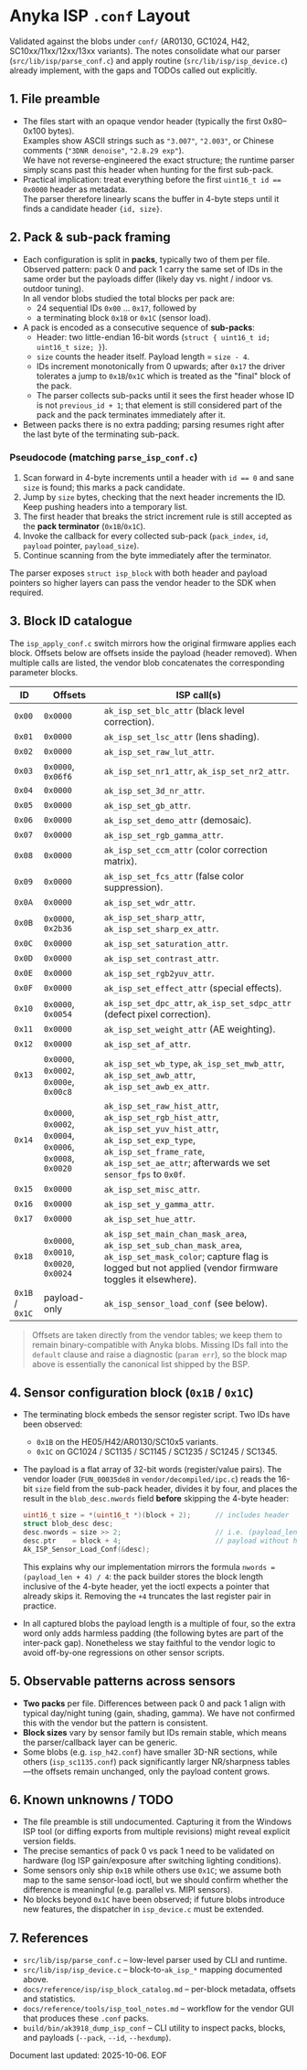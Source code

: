 # Anyka ISP `.conf` Layout

Validated against the blobs under `conf/` (AR0130, GC1024, H42, SC10xx/11xx/12xx/13xx variants). The notes consolidate what our parser (`src/lib/isp/parse_conf.c`) and apply routine (`src/lib/isp/isp_device.c`) already implement, with the gaps and TODOs called out explicitly.

## 1. File preamble

* The files start with an opaque vendor header (typically the first 0x80–0x100 bytes).  
  Examples show ASCII strings such as `"3.007"`, `"2.003"`, or Chinese comments (`"3DNR denoise"`, `"2.8.29 exp"`).  
  We have not reverse-engineered the exact structure; the runtime parser simply scans past this header when hunting for the first sub-pack.
* Practical implication: treat everything before the first `uint16_t id == 0x0000` header as metadata.  
  The parser therefore linearly scans the buffer in 4-byte steps until it finds a candidate header `{id, size}`.

## 2. Pack & sub-pack framing

* Each configuration is split in **packs**, typically two of them per file.  
  Observed pattern: pack 0 and pack 1 carry the same set of IDs in the same order but the payloads differ (likely day vs. night / indoor vs. outdoor tuning).  
  In all vendor blobs studied the total blocks per pack are:
  * 24 sequential IDs `0x00` … `0x17`, followed by
  * a terminating block `0x1B` or `0x1C` (sensor load).
* A pack is encoded as a consecutive sequence of **sub-packs**:
  * Header: two little-endian 16-bit words (`struct { uint16_t id; uint16_t size; }`).
  * `size` counts the header itself. Payload length = `size - 4`.
  * IDs increment monotonically from 0 upwards; after `0x17` the driver tolerates a jump to `0x1B`/`0x1C` which is treated as the "final" block of the pack.
  * The parser collects sub-packs until it sees the first header whose ID is not `previous_id + 1`; that element is still considered part of the pack and the pack terminates immediately after it.
* Between packs there is no extra padding; parsing resumes right after the last byte of the terminating sub-pack.

### Pseudocode (matching `parse_isp_conf.c`)

1. Scan forward in 4-byte increments until a header with `id == 0` and sane `size` is found; this marks a pack candidate.
2. Jump by `size` bytes, checking that the next header increments the ID.  
   Keep pushing headers into a temporary list.
3. The first header that breaks the strict increment rule is still accepted as the **pack terminator** (`0x1B`/`0x1C`).
4. Invoke the callback for every collected sub-pack (`pack_index`, `id`, `payload` pointer, `payload_size`).
5. Continue scanning from the byte immediately after the terminator.

The parser exposes `struct isp_block` with both header and payload pointers so higher layers can pass the vendor header to the SDK when required.

## 3. Block ID catalogue

The `isp_apply_conf.c` switch mirrors how the original firmware applies each block. Offsets below are offsets inside the payload (header removed). When multiple calls are listed, the vendor blob concatenates the corresponding parameter blocks.

| ID | Offsets | ISP call(s) |
| -- | ------- | ----------- |
| `0x00` | `0x0000` | `ak_isp_set_blc_attr` (black level correction). |
| `0x01` | `0x0000` | `ak_isp_set_lsc_attr` (lens shading). |
| `0x02` | `0x0000` | `ak_isp_set_raw_lut_attr`. |
| `0x03` | `0x0000`, `0x06f6` | `ak_isp_set_nr1_attr`, `ak_isp_set_nr2_attr`. |
| `0x04` | `0x0000` | `ak_isp_set_3d_nr_attr`. |
| `0x05` | `0x0000` | `ak_isp_set_gb_attr`. |
| `0x06` | `0x0000` | `ak_isp_set_demo_attr` (demosaic). |
| `0x07` | `0x0000` | `ak_isp_set_rgb_gamma_attr`. |
| `0x08` | `0x0000` | `ak_isp_set_ccm_attr` (color correction matrix). |
| `0x09` | `0x0000` | `ak_isp_set_fcs_attr` (false color suppression). |
| `0x0A` | `0x0000` | `ak_isp_set_wdr_attr`. |
| `0x0B` | `0x0000`, `0x2b36` | `ak_isp_set_sharp_attr`, `ak_isp_set_sharp_ex_attr`. |
| `0x0C` | `0x0000` | `ak_isp_set_saturation_attr`. |
| `0x0D` | `0x0000` | `ak_isp_set_contrast_attr`. |
| `0x0E` | `0x0000` | `ak_isp_set_rgb2yuv_attr`. |
| `0x0F` | `0x0000` | `ak_isp_set_effect_attr` (special effects). |
| `0x10` | `0x0000`, `0x0054` | `ak_isp_set_dpc_attr`, `ak_isp_set_sdpc_attr` (defect pixel correction). |
| `0x11` | `0x0000` | `ak_isp_set_weight_attr` (AE weighting). |
| `0x12` | `0x0000` | `ak_isp_set_af_attr`. |
| `0x13` | `0x0000`, `0x0002`, `0x000e`, `0x00c8` | `ak_isp_set_wb_type`, `ak_isp_set_mwb_attr`, `ak_isp_set_awb_attr`, `ak_isp_set_awb_ex_attr`. |
| `0x14` | `0x0000`, `0x0002`, `0x0004`, `0x0006`, `0x0008`, `0x0020` | `ak_isp_set_raw_hist_attr`, `ak_isp_set_rgb_hist_attr`, `ak_isp_set_yuv_hist_attr`, `ak_isp_set_exp_type`, `ak_isp_set_frame_rate`, `ak_isp_set_ae_attr`; afterwards we set `sensor_fps` to `0x0f`. |
| `0x15` | `0x0000` | `ak_isp_set_misc_attr`. |
| `0x16` | `0x0000` | `ak_isp_set_y_gamma_attr`. |
| `0x17` | `0x0000` | `ak_isp_set_hue_attr`. |
| `0x18` | `0x0000`, `0x0010`, `0x0020`, `0x0024` | `ak_isp_set_main_chan_mask_area`, `ak_isp_set_sub_chan_mask_area`, `ak_isp_set_mask_color`; capture flag is logged but not applied (vendor firmware toggles it elsewhere). |
| `0x1B` / `0x1C` | payload-only | `ak_isp_sensor_load_conf` (see below). |

> Offsets are taken directly from the vendor tables; we keep them to remain binary-compatible with Anyka blobs. Missing IDs fall into the `default` clause and raise a diagnostic (`param err`), so the block map above is essentially the canonical list shipped by the BSP.

## 4. Sensor configuration block (`0x1B` / `0x1C`)

* The terminating block embeds the sensor register script. Two IDs have been observed:
  * `0x1B` on the HE05/H42/AR0130/SC10x5 variants.
  * `0x1C` on GC1024 / SC1135 / SC1145 / SC1235 / SC1245 / SC1345.
* The payload is a flat array of 32-bit words (register/value pairs). The vendor
  loader (`FUN_00035de8` in `vendor/decompiled/ipc.c`) reads the 16-bit `size`
  field from the sub-pack header, divides it by four, and places the result in
  the `blob_desc.nwords` field **before** skipping the 4-byte header:

  ```c
  uint16_t size = *(uint16_t *)(block + 2);      // includes header
  struct blob_desc desc;
  desc.nwords = size >> 2;                       // i.e. (payload_len + 4) / 4
  desc.ptr    = block + 4;                       // payload without header
  Ak_ISP_Sensor_Load_Conf(&desc);
  ```

  This explains why our implementation mirrors the formula
  `nwords = (payload_len + 4) / 4`: the pack builder stores the block length
  inclusive of the 4-byte header, yet the ioctl expects a pointer that already
  skips it. Removing the `+4` truncates the last register pair in practice.
* In all captured blobs the payload length is a multiple of four, so the extra
  word only adds harmless padding (the following bytes are part of the inter-pack
  gap). Nonetheless we stay faithful to the vendor logic to avoid off-by-one
  regressions on other sensor scripts.

## 5. Observable patterns across sensors

* **Two packs** per file. Differences between pack 0 and pack 1 align with typical day/night tuning (gain, shading, gamma). We have not confirmed this with the vendor but the pattern is consistent.
* **Block sizes** vary by sensor family but IDs remain stable, which means the parser/callback layer can be generic.
* Some blobs (e.g. `isp_h42.conf`) have smaller 3D-NR sections, while others (`isp_sc1135.conf`) pack significantly larger NR/sharpness tables—the offsets remain unchanged, only the payload content grows.

## 6. Known unknowns / TODO

* The file preamble is still undocumented. Capturing it from the Windows ISP tool (or diffing exports from multiple revisions) might reveal explicit version fields.
* The precise semantics of pack 0 vs pack 1 need to be validated on hardware (log ISP gain/exposure after switching lighting conditions).
* Some sensors only ship `0x1B` while others use `0x1C`; we assume both map to the same sensor-load ioctl, but we should confirm whether the difference is meaningful (e.g. parallel vs. MIPI sensors).
* No blocks beyond `0x1C` have been observed; if future blobs introduce new features, the dispatcher in `isp_device.c` must be extended.

## 7. References

* `src/lib/isp/parse_conf.c` – low-level parser used by CLI and runtime.
* `src/lib/isp/isp_device.c` – block-to-`ak_isp_*` mapping documented above.
* `docs/reference/isp/isp_block_catalog.md` – per-block metadata, offsets and statistics.
* `docs/reference/tools/isp_tool_notes.md` – workflow for the vendor GUI that produces these `.conf` packs.
* `build/bin/ak3918_dump_isp_conf` – CLI utility to inspect packs, blocks, and payloads (`--pack`, `--id`, `--hexdump`).

Document last updated: 2025-10-06. EOF
